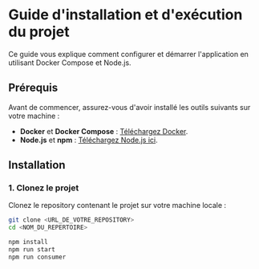 # Guide d'installation et d'exécution du projet

Ce guide vous explique comment configurer et démarrer l'application en utilisant Docker Compose et Node.js.

## Prérequis

Avant de commencer, assurez-vous d'avoir installé les outils suivants sur votre machine :

- **Docker** et **Docker Compose** : [Téléchargez Docker](https://docs.docker.com/get-docker/).
- **Node.js** et **npm** : [Téléchargez Node.js ici](https://nodejs.org/).

## Installation

### 1. Clonez le projet

Clonez le repository contenant le projet sur votre machine locale :

```bash
git clone <URL_DE_VOTRE_REPOSITORY>
cd <NOM_DU_REPERTOIRE>

npm install
npm run start
npm run consumer
